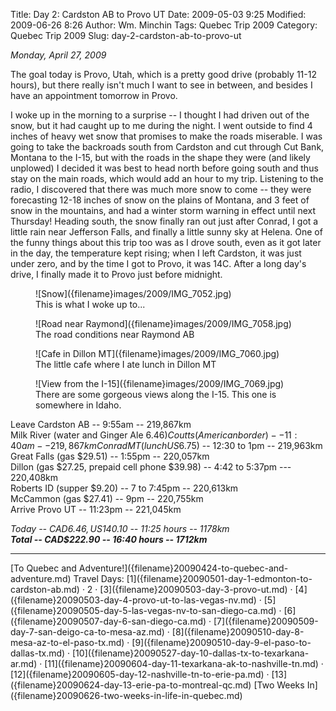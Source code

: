Title: Day 2: Cardston AB to Provo UT
Date: 2009-05-03 9:25
Modified: 2009-06-26 8:26
Author: Wm. Minchin
Tags: Quebec Trip 2009
Category: Quebec Trip 2009
Slug: day-2-cardston-ab-to-provo-ut

*Monday, April 27, 2009*

The goal today is Provo, Utah, which is a pretty good drive (probably
11-12 hours), but there really isn't much I want to see in between, and
besides I have an appointment tomorrow in Provo.

I woke up in the morning to a surprise -- I thought I had driven out of
the snow, but it had caught up to me during the night. I went outside to
find 4 inches of heavy wet snow that promises to make the roads
miserable. I was going to take the backroads south from Cardston and cut
through Cut Bank, Montana to the I-15, but with the roads in the shape
they were (and likely unplowed) I decided it was best to head north
before going south and thus stay on the main roads, which would add an
hour to my trip. Listening to the radio, I discovered that there was
much more snow to come -- they were forecasting 12-18 inches of snow on
the plains of Montana, and 3 feet of snow in the mountains, and had a
winter storm warning in effect until next Thursday! Heading south, the
snow finally ran out just after Conrad, I got a little rain near
Jefferson Falls, and finally a little sunny sky at Helena. One of the
funny things about this trip too was as I drove south, even as it got
later in the day, the temperature kept rising; when I left Cardston, it
was just under zero, and by the time I got to Provo, it was 14C. After a
long day's drive, I finally made it to Provo just before midnight.

<figure markdown=1>
![Snow]({filename}images/2009/IMG_7052.jpg)
<figcaption markdown=1>
This is what I woke up to...
</figcaption>
</figure>

<figure markdown=1>
![Road near Raymond]({filename}images/2009/IMG_7058.jpg)
<figcaption markdown=1>
The road conditions near Raymond AB
</figcaption>
</figure>

<figure markdown=1>
![Cafe in Dillon MT]({filename}images/2009/IMG_7060.jpg)
<figcaption markdown=1>
The little cafe where I ate lunch in Dillon MT
</figcaption>
</figure>

<figure markdown=1>
![View from the I-15]({filename}images/2009/IMG_7069.jpg)
<figcaption markdown=1>
There are some gorgeous views along the I-15. This one is somewhere in Idaho.
</figcaption>
</figure>

Leave Cardston AB -- 9:55am -- 219,867km  
Milk River (water and Ginger Ale $6.46)  
Coutts (American border) -- 11:40am -- 219,867km  
Conrad MT (lunch US$6.75) -- 12:30 to 1pm -- 219,963km  
Great Falls (gas $29.51) -- 1:55pm -- 220,057km  
Dillon (gas $27.25, prepaid cell phone $39.98) -- 4:42 to 5:37pm ---
220,408km  
Roberts ID (supper $9.20) -- 7 to 7:45pm -- 220,613km  
McCammon (gas $27.41) -- 9pm -- 220,755km  
Arrive Provo UT -- 11:23pm -- 221,045km

*Today -- CAD$6.46, US$140.10 -- 11:25 hours -- 1178km*  
***Total -- CAD$222.90 -- 16:40 hours -- 1712km***

---

<div class="text-center" markdown=1>
[To Quebec and Adventure!]({filename}20090424-to-quebec-and-adventure.md)  
Travel Days:
[1]({filename}20090501-day-1-edmonton-to-cardston-ab.md) ·
2 ·
[3]({filename}20090503-day-3-provo-ut.md) ·
[4]({filename}20090503-day-4-provo-ut-to-las-vegas-nv.md) ·
[5]({filename}20090505-day-5-las-vegas-nv-to-san-diego-ca.md) · 
[6]({filename}20090507-day-6-san-diego-ca.md) ·
[7]({filename}20090509-day-7-san-deigo-ca-to-mesa-az.md) ·
[8]({filename}20090510-day-8-mesa-az-to-el-paso-tx.md) ·
[9]({filename}20090510-day-9-el-paso-to-dallas-tx.md) ·
[10]({filename}20090527-day-10-dallas-tx-to-texarkana-ar.md) ·
[11]({filename}20090604-day-11-texarkana-ak-to-nashville-tn.md) ·
[12]({filename}20090605-day-12-nashville-tn-to-erie-pa.md) ·
[13]({filename}20090624-day-13-erie-pa-to-montreal-qc.md)  
[Two Weeks
In]({filename}20090626-two-weeks-in-life-in-quebec.md)
</div>
